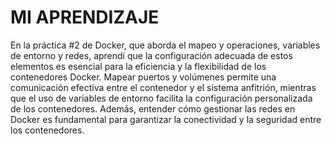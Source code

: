 # MI APRENDIZAJE

En la práctica #2 de Docker, que aborda el mapeo y operaciones, variables de entorno y redes, aprendí que la configuración adecuada de estos elementos es esencial para la eficiencia y la flexibilidad de los contenedores Docker. Mapear puertos y volúmenes permite una comunicación efectiva entre el contenedor y el sistema anfitrión, mientras que el uso de variables de entorno facilita la configuración personalizada de los contenedores. Además, entender cómo gestionar las redes en Docker es fundamental para garantizar la conectividad y la seguridad entre los contenedores. 

